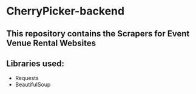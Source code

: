 # CherryPicker-backend

## This repository contains the Scrapers for Event Venue Rental Websites

## Libraries used:
* Requests
* BeautifulSoup 